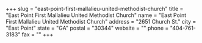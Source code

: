+++
slug = "east-point-first-mallalieu-united-methodist-church"
title = "East Point First Mallalieu United Methodist Church"
name = "East Point First Mallalieu United Methodist Church"
address = "2651 Church St."
city = "East Point"
state = "GA"
postal = "30344"
website = ""
phone = "404-761-3183"
fax = ""
+++
